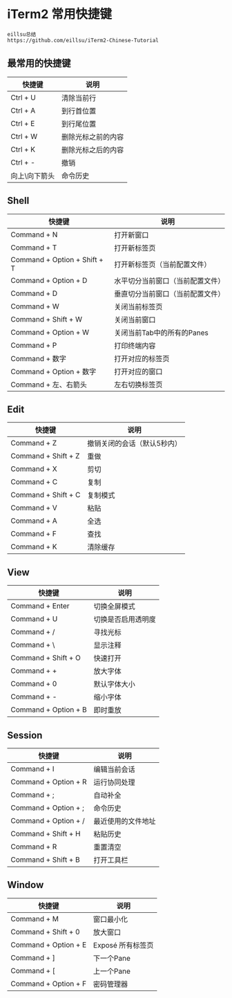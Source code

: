 # iTerm2 常用快捷键

```
eillsu总结
https://github.com/eillsu/iTerm2-Chinese-Tutorial
```

## 最常用的快捷键

| 快捷键        | 说明               |
| ------------- | ------------------ |
| Ctrl + U      | 清除当前行         |
| Ctrl + A      | 到行首位置         |
| Ctrl + E      | 到行尾位置         |
| Ctrl + W      | 删除光标之前的内容 |
| Ctrl + K      | 删除光标之后的内容 |
| Ctrl + -      | 撤销               |
| 向上\向下箭头 | 命令历史           |





## Shell

| 快捷键                       | 说明                             |
| ---------------------------- | -------------------------------- |
| Command + N                  | 打开新窗口                       |
| Command + T                  | 打开新标签页                     |
| Command + Option + Shift + T | 打开新标签页（当前配置文件）     |
| Command + Option + D         | 水平切分当前窗口（当前配置文件） |
| Command + D                  | 垂直切分当前窗口（当前配置文件） |
| Command + W                  | 关闭当前标签页                   |
| Command + Shift + W          | 关闭当前窗口                     |
| Command + Option + W         | 关闭当前Tab中的所有的Panes       |
| Command + P                  | 打印终端内容                     |
| Command + 数字               | 打开对应的标签页                 |
| Command + Option + 数字      | 打开对应的窗口                   |
| Command + 左、右箭头         | 左右切换标签页                   |

## Edit

| 快捷键              | 说明                        |
| ------------------- | --------------------------- |
| Command + Z         | 撤销关闭的会话（默认5秒内） |
| Command + Shift + Z | 重做                        |
| Command + X         | 剪切                        |
| Command + C         | 复制                        |
| Command + Shift + C | 复制模式                    |
| Command + V         | 粘贴                        |
| Command + A         | 全选                        |
| Command + F         | 查找                        |
| Command + K         | 清除缓存                    |

## View

| 快捷键               | 说明               |
| -------------------- | ------------------ |
| Command + Enter      | 切换全屏模式       |
| Command + U          | 切换是否启用透明度 |
| Command + /          | 寻找光标           |
| Command + \          | 显示注释           |
| Command + Shift + O  | 快速打开           |
| Command + +          | 放大字体           |
| Command + 0          | 默认字体大小       |
| Command + -          | 缩小字体           |
| Command + Option + B | 即时重放           |

## Session

| 快捷键               | 说明               |
| -------------------- | ------------------ |
| Command + I          | 编辑当前会话       |
| Command + Option + R | 运行协同处理       |
| Command + ;          | 自动补全           |
| Command + Option + ; | 命令历史           |
| Command + Option + / | 最近使用的文件地址 |
| Command + Shift + H  | 粘贴历史           |
| Command + R          | 重置清空           |
| Command + Shift + B  | 打开工具栏         |

## Window

| 快捷键                | 说明              |
| --------------------- | ----------------- |
| Command + M           | 窗口最小化        |
| Command + Shift + 0   | 放大窗口          |
| Command  + Option + E | Exposé 所有标签页 |
| Command + ]           | 下一个Pane        |
| Command + [           | 上一个Pane        |
| Command + Option + F  | 密码管理器        |

